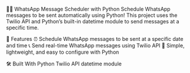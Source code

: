 📅📨 WhatsApp Message Scheduler with Python
Schedule WhatsApp messages to be sent automatically using Python!
This project uses the Twilio API and Python’s built-in datetime module to send messages at a specific time.

🚀 Features
    ⏰ Schedule WhatsApp messages to be sent at a specific date and time
    📞 Send real-time WhatsApp messages using Twilio API
    🧠 Simple, lightweight, and easy to configure with Python

🛠️ Built With
    Python
    Twilio API
    datetime module









